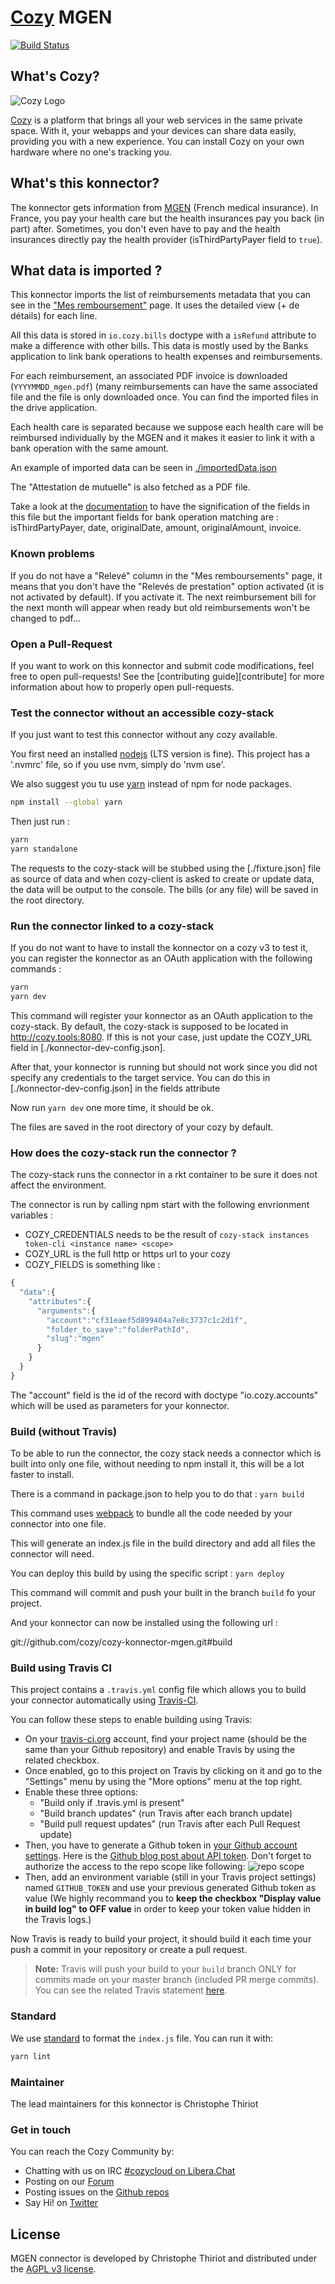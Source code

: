 # [Cozy][cozy] MGEN

[![Build Status](https://travis-ci.org/konnectors/cozy-konnector-mgen.svg?branch=master)](https://travis-ci.org/konnectors/cozy-konnector-mgen)

## What's Cozy?

![Cozy Logo](https://cdn.rawgit.com/cozy/cozy-guidelines/master/templates/cozy_logo_small.svg)

[Cozy] is a platform that brings all your web services in the same private space. With it, your webapps and your devices can share data easily, providing you with a new experience. You can install Cozy on your own hardware where no one's tracking you.

## What's this konnector?

The konnector gets information from [MGEN][mgen] (French medical insurance).
In France, you pay your health care but the health insurances pay you back (in part) after.
Sometimes, you don't even have to pay and the health insurances directly pay the health provider
(isThirdPartyPayer field to `true`).

## What data is imported ?

This konnector imports the list of reimbursements metadata that you can see in the ["Mes remboursement"](https://www.mgen.fr/mon-espace-perso/mes-remboursements/?codeMatrice=1) page. It uses the detailed view (+ de détails) for each line.

All this data is stored in `io.cozy.bills` doctype with a `isRefund` attribute to make a difference
with other bills. This data is mostly used by the Banks application to link bank operations to
health expenses and reimbursements.

For each reimbursement, an associated PDF invoice is downloaded (`YYYYMMDD_mgen.pdf`) (many reimbursements can have the
same associated file and the file is only downloaded once. You can find the imported files in the
drive application.

Each health care is separated because we suppose each health care will be reimbursed individually by the MGEN
and it makes it easier to link it with a bank operation with the same amount.

An example of imported data can be seen in [./importedData.json](./importedData.json)

The "Attestation de mutuelle" is also fetched as a PDF file.

Take a look at the [documentation](https://github.com/cozy/cozy-doctypes/blob/master/docs/io.cozy.bills.md)
to have the signification of the fields in this file but the important fields for bank operation
matching are : isThirdPartyPayer, date, originalDate, amount, originalAmount, invoice.

### Known problems

If you do not have a "Relevé" column in the "Mes remboursements" page, it means that you don't have the "Relevés de
prestation" option activated (it is not activated by default). If you activate it. The next
reimbursement bill for the next month will appear when ready but old reimbursements won't be
changed to pdf...

### Open a Pull-Request

If you want to work on this konnector and submit code modifications, feel free to open pull-requests! See the [contributing guide][contribute] for more information about how to properly open pull-requests.

### Test the connector without an accessible cozy-stack

If you just want to test this connector without any cozy available.

You first need an installed [nodejs] (LTS version is fine). This project has a '.nvmrc' file, so if you use nvm, simply do 'nvm use'.

We also suggest you tu use [yarn] instead of npm for node packages.

```sh
npm install --global yarn
```

Then just run :

```sh
yarn
yarn standalone
```

The requests to the cozy-stack will be stubbed using the [./fixture.json] file as source of data
and when cozy-client is asked to create or update data, the data will be output to the console.
The bills (or any file) will be saved in the root directory.

### Run the connector linked to a cozy-stack

If you do not want to have to install the konnector on a cozy v3 to test it, you can register the
konnector as an OAuth application with the following commands :

```sh
yarn
yarn dev
```

This command will register your konnector as an OAuth application to the cozy-stack. By default,
the cozy-stack is supposed to be located in http://cozy.tools:8080. If this is not your case, just
update the COZY_URL field in [./konnector-dev-config.json].

After that, your konnector is running but should not work since you did not specify any credentials to
the target service. You can do this in [./konnector-dev-config.json] in the fields attribute

Now run `yarn dev` one more time, it should be ok.

The files are saved in the root directory of your cozy by default.

### How does the cozy-stack run the connector ?

The cozy-stack runs the connector in a rkt container to be sure it does not affect the environment.

The connector is run by calling npm start with the following envrionment variables :

* COZY_CREDENTIALS needs to be the result of `cozy-stack instances token-cli <instance name> <scope>`
* COZY_URL is the full http or https url to your cozy
* COZY_FIELDS is something like :

```javascript
{
  "data":{
    "attributes":{
      "arguments":{
        "account":"cf31eaef5d899404a7e8c3737c1c2d1f",
        "folder_to_save":"folderPathId",
        "slug":"mgen"
      }
    }
  }
}
```

The "account" field is the id of the record with doctype "io.cozy.accounts" which will be used as
parameters for your konnector.

### Build (without Travis)

To be able to run the connector, the cozy stack needs a connector which is built into only one
file, without needing to npm install it, this will be a lot faster to install.

There is a command in package.json to help you to do that : `yarn build`

This command uses [webpack] to bundle all the code needed by your connector into one file.

This will generate an index.js file in the build directory and add all files the connector will need.

You can deploy this build by using the specific script : `yarn deploy`

This command will commit and push your built in the branch `build` fo your project.

And your konnector can now be installed using the following url :

git://github.com/cozy/cozy-konnector-mgen.git#build

### Build using Travis CI

This project contains a `.travis.yml` config file which allows you to build your connector
automatically using [Travis-CI][travis].

You can follow these steps to enable building using Travis:

* On your [travis-ci.org][travis] account, find your project name (should be the same than your Github repository) and enable Travis by using the related checkbox.
* Once enabled, go to this project on Travis by clicking on it and go to the "Settings" menu by using the "More options" menu at the top right.
* Enable these three options:
  * "Build only if .travis.yml is present"
  * "Build branch updates" (run Travis after each branch update)
  * "Build pull request updates" (run Travis after each Pull Request update)
* Then, you have to generate a Github token in [your Github account settings](https://github.com/settings/tokens). Here is the [Github blog post about API token](https://github.com/blog/1509-personal-api-tokens). Don't forget to authorize the access to the repo scope like following: ![repo scope](https://cloud.githubusercontent.com/assets/10224453/26671128/aa735ec2-46b4-11e7-9cd0-25310100e05e.png)
* Then, add an environment variable (still in your Travis project settings) named `GITHUB_TOKEN` and use your previous generated Github token as value (We highly recommand you to **keep the checkbox "Display value in build log" to OFF value** in order to keep your token value hidden in the Travis logs.)

Now Travis is ready to build your project, it should build it each time your push a commit in your repository or create a pull request.

> **Note:** Travis will push your build to your `build` branch ONLY for commits made on your master branch (included PR merge commits). You can see the related Travis statement [here](https://github.com/konnectors/cozy-konnector-template/blob/master/.travis.yml#L27).

### Standard

We use [standard] to format the `index.js` file. You can run it with:

```sh
yarn lint
```

### Maintainer

The lead maintainers for this konnector is Christophe Thiriot

### Get in touch

You can reach the Cozy Community by:

* Chatting with us on IRC [#cozycloud on Libera.Chat][libera]
* Posting on our [Forum]
* Posting issues on the [Github repos][github]
* Say Hi! on [Twitter]

## License

MGEN connector is developed by Christophe Thiriot and distributed under the [AGPL v3 license][agpl-3.0].

[cozy]: https://cozy.io "Cozy Cloud"
[agpl-3.0]: https://www.gnu.org/licenses/agpl-3.0.html
[libera]: https://web.libera.chat/#cozycloud
[forum]: https://forum.cozy.io/
[github]: https://github.com/cozy/
[nodejs]: https://nodejs.org/
[standard]: https://standardjs.com
[twitter]: https://twitter.com/mycozycloud
[webpack]: https://webpack.js.org
[yarn]: https://yarnpkg.com
[travis]: https://travis-ci.org
[mgen]: https://www.mgen.fr/login-adherent/
